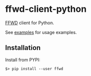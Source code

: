 # ffwd-client-python

[FFWD](https://github.com/spotify/ffwd-java) client for Python.

See [examples](./examples) for usage examples.

## Installation

Install from PYPI:

```
$> pip install --user ffwd
```
